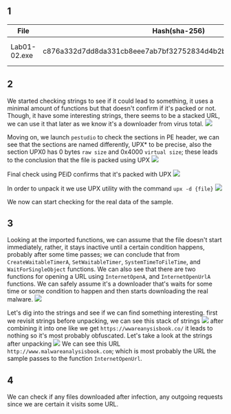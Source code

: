 ## 1

| File         | Hash(sha-256)                                                    | detection                                                                                                                                     |
| ------------ | ---------------------------------------------------------------- | --------------------------------------------------------------------------------------------------------------------------------------------- |
| Lab01-02.exe | c876a332d7dd8da331cb8eee7ab7bf32752834d4b2b54eaa362674a2a48f64a6 | [57/72 \| Trojan, downloader](https://www.virustotal.com/gui/file/c876a332d7dd8da331cb8eee7ab7bf32752834d4b2b54eaa362674a2a48f64a6/detection) |

## 2
We started checking strings to see if it could lead to something, it uses a minimal amount of functions but that doesn't confirm if it's packed or not. Though, it have some interesting strings, there seems to be a stacked URL, we can use it that later as we know it's a downloader from virus total.
![](https://i.imgur.com/6RCy2cs.png)

Moving on, we launch `pestudio` to check the sections in PE header, we can see that the sections are named differently, UPX* to be precise, also the section UPX0 has 0 bytes `raw size` and 0x4000 `virtual size`; these leads to the conclusion that the file is packed using UPX
![](https://imgur.com/ArbaZlK.jpg)

Final check using PEiD confirms that it's packed with UPX
![](https://imgur.com/PbXNC4H.jpg)

In order to unpack it we use UPX utility with the command `upx -d {file}`
![](https://i.imgur.com/JzKENQS.png)

We now can start checking for the real data of the sample.

## 3
Looking at the imported functions, we can assume that the file doesn't start immediately, rather, it stays inactive until a certain condition happens, probably after some time passes; we can conclude that from `CreateWaitableTimerA`, `SetWaitableTimer`, `SystemTimeToFileTime`, and `WaitForSingleObject` functions. We can also see that there are two functions for opening a URL using `InternetOpenA`, and `InternetOpenUrlA` functions. We can safely assume it's a downloader that's waits for some time or some condition to happen and then starts downloading the real malware.
![](https://imgur.com/kdGAcqK.jpg)

Let's dig into the strings and see if we can find something interesting. first we revisit strings before unpacking, we can see this stack of strings
![](https://i.imgur.com/wtE96HN.png)
after combining it into one like we get `https://wwareanysisbook.co/` it leads to nothing so it's most probably obfuscated. Let's take a look at the strings after unpacking
![](https://i.imgur.com/llgaXME.png)
We can see this URL `http://www.malwareanalysisbook.com`; which is most probably the URL the sample passes to the function `InternetOpenUrl`.

## 4
We can check if any files downloaded after infection, any outgoing requests since we are certain it visits some URL.